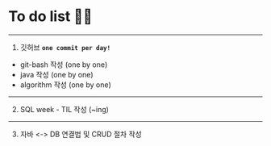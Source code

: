 # To do list 💨💨

****

1.  깃허브 **`one commit per day!`**
   * git-bash 작성 (one by one)
   * java  작성 (one by one)
   * algorithm 작성 (one by one)

****

2. SQL week - TIL 작성 (~ing)

****

3. 자바 <-> DB 연결법 및 CRUD 절차 작성
